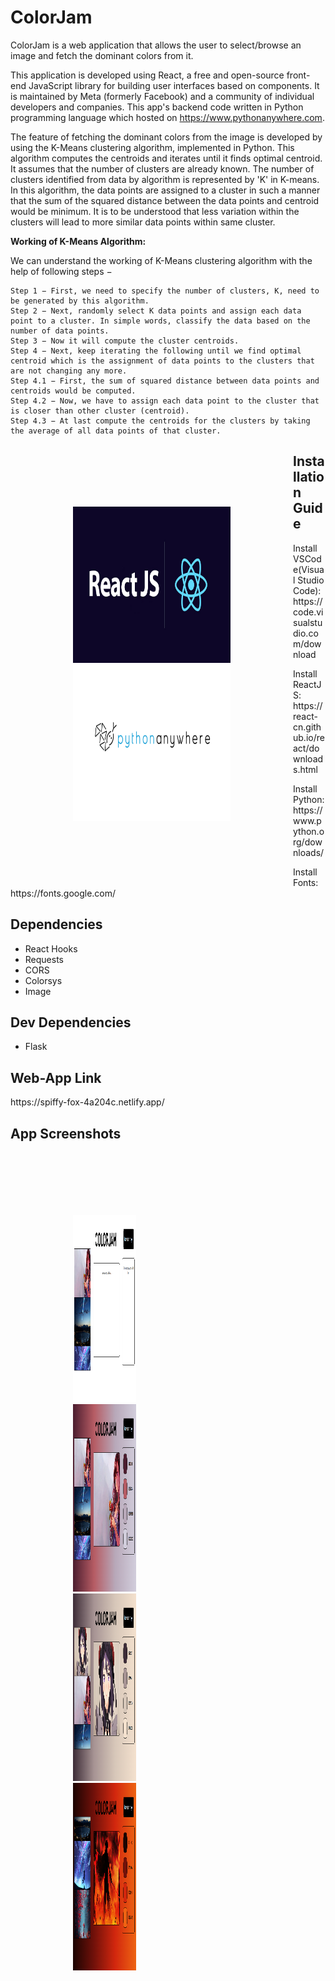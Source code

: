 <h1>ColorJam</h1>
<p>ColorJam is a web application that allows the user to select/browse an image and fetch the dominant colors from it. 

This application is developed using React, a free and open-source front-end JavaScript library for building user interfaces based on components. It is maintained by Meta (formerly Facebook) and a community of individual developers and companies. This app's backend code written in Python programming language which hosted on https://www.pythonanywhere.com.

The feature of fetching the dominant colors from the image is developed by using the K-Means clustering algorithm, implemented in Python. This algorithm  computes the centroids and iterates until it finds optimal centroid. It assumes that the number of clusters are already known. The number of clusters identified from data by algorithm is represented by 'K' in K-means. In this algorithm, the data points are assigned to a cluster in such a manner that the sum of the squared distance between the data points and centroid would be minimum. It is to be understood that less variation within the clusters will lead to more similar data points within same cluster.

<b>Working of K-Means Algorithm:</b>

We can understand the working of K-Means clustering algorithm with the help of following steps −

    Step 1 − First, we need to specify the number of clusters, K, need to be generated by this algorithm.
    Step 2 − Next, randomly select K data points and assign each data point to a cluster. In simple words, classify the data based on the number of data points.
    Step 3 − Now it will compute the cluster centroids.
    Step 4 − Next, keep iterating the following until we find optimal centroid which is the assignment of data points to the clusters that are not changing any more.
    Step 4.1 − First, the sum of squared distance between data points and centroids would be computed.
    Step 4.2 − Now, we have to assign each data point to the cluster that is closer than other cluster (centroid).
    Step 4.3 − At last compute the centroids for the clusters by taking the average of all data points of that cluster.
</p>
<div style= "float: left;width: 50%;padding: 100px;">
  <img src="https://github.com/MohitKambli/ColorJam/blob/main/Screenshots/ReactJS.png" width=400 height=250>
  <img src="https://github.com/MohitKambli/ColorJam/blob/main/Screenshots/pythonanywhere.png" width=400 height=250>
</div>
<h2>Installation Guide</h2>
<p>Install VSCode(Visual Studio Code): https://code.visualstudio.com/download</p>
<p>Install ReactJS: https://react-cn.github.io/react/downloads.html</p>
<p>Install Python: https://www.python.org/downloads/</p>
<p>Install Fonts: https://fonts.google.com/</p>
<h2>Dependencies</h2>
<ul>
  <li>React Hooks</li>
  <li>Requests</li>
  <li>CORS</li>
  <li>Colorsys</li>
  <li>Image</li>
</ul>
<h2>Dev Dependencies</h2>
<ul>
  <li>Flask</li>
</ul>
<h2>Web-App Link</h2>
<p>https://spiffy-fox-4a204c.netlify.app/</p>
<h2>App Screenshots</h2>
<div style= "float: left;width: 20%;padding: 100px;">
  <img src="https://github.com/MohitKambli/ColorJam/blob/main/Screenshots/S1.png" width=600 height=300>
  <img src="https://github.com/MohitKambli/ColorJam/blob/main/Screenshots/S2.png" width=600 height=300>
  <img src="https://github.com/MohitKambli/ColorJam/blob/main/Screenshots/S3.png" width=600 height=300>
  <img src="https://github.com/MohitKambli/ColorJam/blob/main/Screenshots/S4.png" width=600 height=300>
</div>